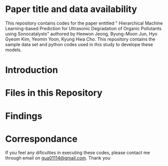 # Paper title and data availability
This repository contains codes for the paper entitled " Hierarchical Machine Learning-based Prediction for Ultrasonic Degradation of Organic Pollutants using Sonocatalysts" authored by Heewon Jeong, Byung-Moon Jun, Hyo Gyeom Kim, Yeomin Yoon, Kyung Hwa Cho. This repository contains the sample data set and python codes used in this study to develope these models. 

# Introduction

# Files in this Repository

# Findings

# Correspondance
If you feel any dificulties in executing these codes, please contact me through email on gua01114@gmail.com. Thank you
